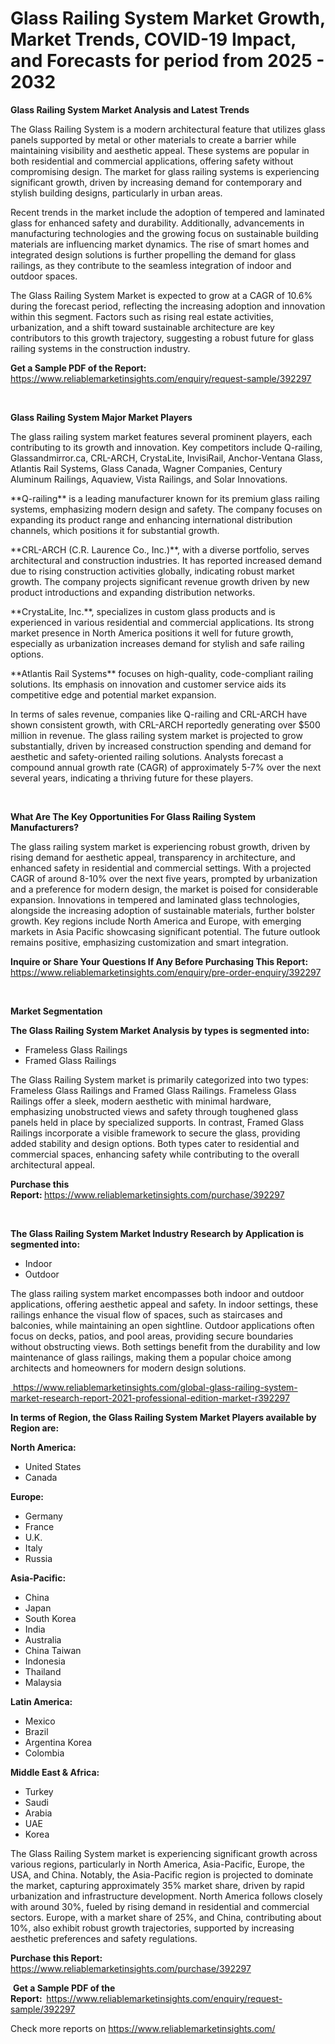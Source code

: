 <p><h1>Glass Railing System Market Growth, Market Trends, COVID-19 Impact, and Forecasts for period from 2025 - 2032</h1></p><p><strong>Glass Railing System Market Analysis and Latest Trends</strong></p>
<p><p>The Glass Railing System is a modern architectural feature that utilizes glass panels supported by metal or other materials to create a barrier while maintaining visibility and aesthetic appeal. These systems are popular in both residential and commercial applications, offering safety without compromising design. The market for glass railing systems is experiencing significant growth, driven by increasing demand for contemporary and stylish building designs, particularly in urban areas.</p><p>Recent trends in the market include the adoption of tempered and laminated glass for enhanced safety and durability. Additionally, advancements in manufacturing technologies and the growing focus on sustainable building materials are influencing market dynamics. The rise of smart homes and integrated design solutions is further propelling the demand for glass railings, as they contribute to the seamless integration of indoor and outdoor spaces.</p><p>The Glass Railing System Market is expected to grow at a CAGR of 10.6% during the forecast period, reflecting the increasing adoption and innovation within this segment. Factors such as rising real estate activities, urbanization, and a shift toward sustainable architecture are key contributors to this growth trajectory, suggesting a robust future for glass railing systems in the construction industry.</p></p>
<p><strong>Get a Sample PDF of the Report:&nbsp;</strong> <a href="https://www.reliablemarketinsights.com/enquiry/request-sample/392297?utm_campaign=1887&utm_medium=2&utm_source=Github&utm_content=ia&utm_term=17012025&utm_id=glass-railing-system">https://www.reliablemarketinsights.com/enquiry/request-sample/392297</a></p>
<p>&nbsp;</p>
<p><strong>Glass Railing System Major Market Players</strong></p>
<p><p>The glass railing system market features several prominent players, each contributing to its growth and innovation. Key competitors include Q-railing, Glassandmirror.ca, CRL-ARCH, CrystaLite, InvisiRail, Anchor-Ventana Glass, Atlantis Rail Systems, Glass Canada, Wagner Companies, Century Aluminum Railings, Aquaview, Vista Railings, and Solar Innovations.</p><p>**Q-railing** is a leading manufacturer known for its premium glass railing systems, emphasizing modern design and safety. The company focuses on expanding its product range and enhancing international distribution channels, which positions it for substantial growth. </p><p>**CRL-ARCH (C.R. Laurence Co., Inc.)**, with a diverse portfolio, serves architectural and construction industries. It has reported increased demand due to rising construction activities globally, indicating robust market growth. The company projects significant revenue growth driven by new product introductions and expanding distribution networks.</p><p>**CrystaLite, Inc.**, specializes in custom glass products and is experienced in various residential and commercial applications. Its strong market presence in North America positions it well for future growth, especially as urbanization increases demand for stylish and safe railing options.</p><p>**Atlantis Rail Systems** focuses on high-quality, code-compliant railing solutions. Its emphasis on innovation and customer service aids its competitive edge and potential market expansion.</p><p>In terms of sales revenue, companies like Q-railing and CRL-ARCH have shown consistent growth, with CRL-ARCH reportedly generating over $500 million in revenue. The glass railing system market is projected to grow substantially, driven by increased construction spending and demand for aesthetic and safety-oriented railing solutions. Analysts forecast a compound annual growth rate (CAGR) of approximately 5-7% over the next several years, indicating a thriving future for these players.</p></p>
<p>&nbsp;</p>
<p><strong>What Are The Key Opportunities For Glass Railing System Manufacturers?</strong></p>
<p><p>The glass railing system market is experiencing robust growth, driven by rising demand for aesthetic appeal, transparency in architecture, and enhanced safety in residential and commercial settings. With a projected CAGR of around 8-10% over the next five years, prompted by urbanization and a preference for modern design, the market is poised for considerable expansion. Innovations in tempered and laminated glass technologies, alongside the increasing adoption of sustainable materials, further bolster growth. Key regions include North America and Europe, with emerging markets in Asia Pacific showcasing significant potential. The future outlook remains positive, emphasizing customization and smart integration.</p></p>
<p><strong>Inquire or Share Your Questions If Any Before Purchasing This Report:</strong> <a href="https://www.reliablemarketinsights.com/enquiry/pre-order-enquiry/392297?utm_campaign=1887&utm_medium=2&utm_source=Github&utm_content=ia&utm_term=17012025&utm_id=glass-railing-system">https://www.reliablemarketinsights.com/enquiry/pre-order-enquiry/392297</a></p>
<p>&nbsp;</p>
<p><strong>Market Segmentation</strong></p>
<p><strong>The Glass Railing System Market Analysis by types is segmented into:</strong></p>
<p><ul><li>Frameless Glass Railings</li><li>Framed Glass Railings</li></ul></p>
<p><p>The Glass Railing System market is primarily categorized into two types: Frameless Glass Railings and Framed Glass Railings. Frameless Glass Railings offer a sleek, modern aesthetic with minimal hardware, emphasizing unobstructed views and safety through toughened glass panels held in place by specialized supports. In contrast, Framed Glass Railings incorporate a visible framework to secure the glass, providing added stability and design options. Both types cater to residential and commercial spaces, enhancing safety while contributing to the overall architectural appeal.</p></p>
<p><strong>Purchase this Report:&nbsp;</strong><a href="https://www.reliablemarketinsights.com/purchase/392297?utm_campaign=1887&utm_medium=2&utm_source=Github&utm_content=ia&utm_term=17012025&utm_id=glass-railing-system">https://www.reliablemarketinsights.com/purchase/392297</a></p>
<p>&nbsp;</p>
<p><strong>The Glass Railing System Market Industry Research by Application is segmented into:</strong></p>
<p><ul><li>Indoor</li><li>Outdoor</li></ul></p>
<p><p>The glass railing system market encompasses both indoor and outdoor applications, offering aesthetic appeal and safety. In indoor settings, these railings enhance the visual flow of spaces, such as staircases and balconies, while maintaining an open sightline. Outdoor applications often focus on decks, patios, and pool areas, providing secure boundaries without obstructing views. Both settings benefit from the durability and low maintenance of glass railings, making them a popular choice among architects and homeowners for modern design solutions.</p></p>
<p><a href="https://www.reliablemarketinsights.com/global-glass-railing-system-market-research-report-2021-professional-edition-market-r392297?utm_campaign=1887&utm_medium=2&utm_source=Github&utm_content=ia&utm_term=17012025&utm_id=glass-railing-system">&nbsp;https://www.reliablemarketinsights.com/global-glass-railing-system-market-research-report-2021-professional-edition-market-r392297</a></p>
<p><strong>In terms of Region, the Glass Railing System Market Players available by Region are:</strong></p>
<p>
    <p> <strong> North America: </strong>
        <ul>
            <li>United States</li>
            <li>Canada</li>
        </ul>
        </p> 
    <p> <strong> Europe: </strong>
        <ul>
            <li>Germany</li>
            <li>France</li>
            <li>U.K.</li>
            <li>Italy</li>
            <li>Russia</li>
        </ul>
        </p> 
    <p> <strong> Asia-Pacific: </strong>
        <ul>
            <li>China</li>
            <li>Japan</li>
            <li>South Korea</li>
            <li>India</li>
            <li>Australia</li>
            <li>China Taiwan</li>
            <li>Indonesia</li>
            <li>Thailand</li>
            <li>Malaysia</li>
        </ul>
        </p> 
    <p> <strong> Latin America: </strong>
        <ul>
            <li>Mexico</li>
            <li>Brazil</li>
            <li>Argentina Korea</li>
            <li>Colombia</li>
        </ul>
        </p> 
    <p> <strong> Middle East & Africa: </strong>
        <ul>
            <li>Turkey</li>
            <li>Saudi</li>
            <li>Arabia</li>
            <li>UAE</li>
            <li>Korea</li>
        </ul>
    </p>
    </p>
<p><p>The Glass Railing System market is experiencing significant growth across various regions, particularly in North America, Asia-Pacific, Europe, the USA, and China. Notably, the Asia-Pacific region is projected to dominate the market, capturing approximately 35% market share, driven by rapid urbanization and infrastructure development. North America follows closely with around 30%, fueled by rising demand in residential and commercial sectors. Europe, with a market share of 25%, and China, contributing about 10%, also exhibit robust growth trajectories, supported by increasing aesthetic preferences and safety regulations.</p></p>
<p><strong>Purchase this Report: </strong><a href="https://www.reliablemarketinsights.com/purchase/392297?utm_campaign=1887&utm_medium=2&utm_source=Github&utm_content=ia&utm_term=17012025&utm_id=glass-railing-system">https://www.reliablemarketinsights.com/purchase/392297</a></p>
<p>&nbsp;<strong>Get a Sample PDF of the Report:&nbsp;&nbsp;</strong><a href="https://www.reliablemarketinsights.com/enquiry/request-sample/392297?utm_campaign=1887&utm_medium=2&utm_source=Github&utm_content=ia&utm_term=17012025&utm_id=glass-railing-system">https://www.reliablemarketinsights.com/enquiry/request-sample/392297</a></p>
<p><strong></strong></p>
<p>Check more reports on <a href="https://www.reliablemarketinsights.com/?utm_campaign=1887&utm_medium=2&utm_source=Github&utm_content=ia&utm_term=17012025&utm_id=glass-railing-system">https://www.reliablemarketinsights.com/</a></p>